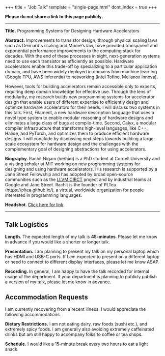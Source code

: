 +++
title = "Job Talk"
template = "single-page.html"
dont_index = true
+++

**Please do not share a link to this page publicly.**

-----

**Title.** Programming Systems for Designing Hardware Accelerators

**Abstract.**
Improvements to transistor design, through physical scaling laws such as Dennard's scaling and Moore's law, have provided transparent and exponential performance improvements to the computing stack for decades.
With the end of these processes in sight, next-generation systems need to use each transistor as efficiently as possible.
Hardware accelerators enable this trade-off by specializing to a particular application domain, and have been widely deployed in domains from machine learning (Google TPU, AWS Inferentia) to networking (Intel Tofino, Mellanox Innova).

However, tools for building accelerators remain accessible only to experts, requiring deep domain knowledge for effective use.
Through the lens of modularity, my research builds new programming systems for accelerator design that enable users of different expertise to efficiently design and optimize hardware accelerators for their needs.
I will discuss two systems in this talk.
First, Filament, a new hardware description language that uses a novel type system to enable modular reasoning of hardware designs and eliminates a large class of bugs at compile-time.
Second, Calyx, a modular compiler infrastructure that transforms high-level languages, like C++, Halide, and PyTorch, and optimizes them to produce efficient hardware designs.
I will conclude by discussing next steps towards building a large-scale ecosystem for hardware design and the challenges with the complementary goal of designing abstractions for using accelerators.

**Biography.** Rachit Nigam (he/him) is a PhD student at Cornell University and a visiting scholar at MIT working on new programming systems for designing and using hardware accelerators.
His research is supported by a Jane Street Fellowship and has adopted by broad open-source communities such as the [LLVM CIRCT](https://circt.llvm.org) project and by industrial teams at Google and Jane Street.
Rachit is the founder of PLTea (https://pltea.github.io/), a virtual, worldwide organization for people interested in programming languages.

**Headshot**. [Click here for link](/img/headshot.png).

-----

## Talk Logistics

**Length.** The expected length of my talk is **45-minutes**. Please let me know in advance if you would like a shorter or longer talk.

**Presentation.** I am planning to present my talk on my personal laptop which has HDMI and USB-C ports. If I am expected to present on a different laptop or need to connect to different display interfaces, please let me know ASAP.

**Recording.** In general, I am happy to have the talk recorded for internal usage of the department. If your department is planning to publicly publish a version of my talk, please let me know in advance.

## Accommodation Requests
I am currently recovering from a recent illness. I would appreciate the following accommodations.

**Dietary Restrictions.**
I am not eating dairy, raw foods (sushi etc.), and extremely spicy foods. I am generally also avoiding extremely caffeinated drinks but am still happy to accompany folks to coffee or tea shops.

**Schedule.**
I would like a 15-minute break every two hours to eat a light snack.